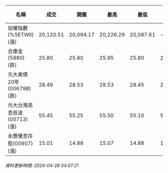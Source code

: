 | 名稱 | 成交 | 開盤 | 最高 | 最低 | 均價 | 成交金額(億) | 昨收 | 漲跌幅 | 漲跌 | 總量 | 昨量 | 振幅 |
| -------- | -------- | -------- | -------- |-------- | -------- | -------- |-------- |-------- |-------- | -------- | -------- |-------- |
|加權指數(%5ETWII) (漲)|20,120.51|20,094.17|20,226.29|20,087.61|-|4,194.87|19,857.42|1.32%|263.09|8,664,605|0|0.70%|
|合庫金(5880) (跌)|25.80|25.80|25.95|25.80|25.86|2.02|25.85|0.19%|0.05|7,828|7,288|0.58%|
|元大美債20年(00679B) (跌)|28.49|28.53|28.53|28.45|28.49|18.23|28.64|0.52%|0.15|63,983|38,358|0.28%|
|元大台灣高息低波(00713) (漲)|55.45|55.25|55.50|55.10|55.35|2.26|55.10|0.64%|0.35|4,083|3,563|0.73%|
|永豐優息存股(00907) (漲)|15.01|14.88|15.07|14.88|14.99|0.585|14.87|0.94%|0.14|3,900|2,715|1.28%|
###### 資料更新時間: 2024-04-28 04:07:21